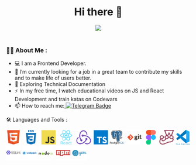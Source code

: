 <div align='center'>
<h1 align='center'>Hi there 👋 </h1>
<div>
  <img src="https://media.giphy.com/media/WUlplcMpOCEmTGBtBW/giphy.gif" width="100"/> 
</div>
<div id='counter' >
<img src="https://komarev.com/ghpvc/?username=Elena-1405&style=plastic&color=grey" alt=""/>
</div>
</div>

### :woman_technologist: About Me :

- :computer: I am a Frontend Developer.
- 🔭 I’m currently looking for a job in a great team to contribute my skills and to make life of users better.
- :seedling: Exploring Technical Documentation
- :zap: In my free time, I watch educational videos on JS and React Development and train katas on Codewars
- 📫 How to reach me:<a href="https://t.me/Elena_Petrova_S">
    <img src="https://img.shields.io/badge/Telegram-blue?logo=telegram&logoColor=white&style=plastic" alt="Telegram Badge"/>
  </a>


  
:hammer_and_wrench: Languages and Tools :

  <div>
  <img src="https://github.com/devicons/devicon/blob/master/icons/html5/html5-original.svg" title="HTML5" alt="HTML" width="40" height="40"/>&nbsp;
  <img src="https://github.com/devicons/devicon/blob/master/icons/css3/css3-plain-wordmark.svg"  title="CSS3" alt="CSS" width="40" height="40"/>&nbsp;
  <img src="https://github.com/devicons/devicon/blob/master/icons/javascript/javascript-original.svg" title="JavaScript" alt="JavaScript" width="40" height="40"/>&nbsp;  
  <img src="https://github.com/devicons/devicon/blob/master/icons/react/react-original-wordmark.svg" title="React" alt="React" width="40" height="40"/>&nbsp;
  <img src="https://github.com/devicons/devicon/blob/master/icons/redux/redux-original.svg" title="Redux" alt="Redux " width="40" height="40"/>&nbsp
  <img src="https://github.com/devicons/devicon/blob/master/icons/typescript/typescript-original.svg" title="ts" **alt="ts" width="40" height="40"/>
  <img src="https://github.com/devicons/devicon/blob/master/icons/postgresql/postgresql-original-wordmark.svg" title="SQL"  alt="SQL" width="40" height="40"/>&nbsp;
  <img src="https://github.com/devicons/devicon/blob/master/icons/git/git-original-wordmark.svg" title="Git" **alt="Git" width="40" height="40"/>
  <img src="https://github.com/devicons/devicon/blob/master/icons/figma/figma-original.svg" title="Figma" **alt="Figma" width="40" height="40"/> 
  <img src="https://github.com/devicons/devicon/blob/master/icons/jest/jest-plain.svg" title="jest" **alt="jest" width="40" height="40"/> 
  <img src="https://github.com/devicons/devicon/blob/master/icons/vscode/vscode-original-wordmark.svg" title="vs" **alt="vs" width="40" height="40"/>
  <img src="https://github.com/devicons/devicon/blob/master/icons/eslint/eslint-original-wordmark.svg" title="Eslint" **alt="Eslint" width="40" height="40"/>
  <img src="https://github.com/devicons/devicon/blob/master/icons/webpack/webpack-original-wordmark.svg" title="WP" **alt="WP" width="40" height="40"/>
  <img src="https://github.com/devicons/devicon/blob/master/icons/nodejs/nodejs-original-wordmark.svg" title="NodeJS" alt="NodeJS" width="40" height="40"/>&nbsp;
  <img src="https://github.com/devicons/devicon/blob/master/icons/npm/npm-original-wordmark.svg" title="npm" **alt="npm" width="40" height="40"/>
  <img src="https://github.com/devicons/devicon/blob/master/icons/yarn/yarn-original-wordmark.svg" title="WP" **alt="WP" width="40" height="40"/> 
</div> 

